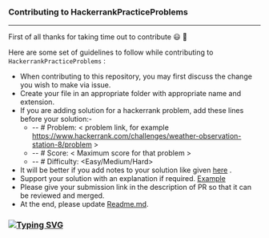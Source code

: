 ### Contributing to HackerrankPracticeProblems

---

First of all thanks for taking time out to contribute :smiley: :partying_face:

Here are some set of guidelines to follow while contributing to `HackerrankPracticeProblems` :

- When contributing to this repository, you may first discuss the change you wish to make via issue.
- Create your file in an appropriate folder with appropriate name and extension.
- If you are adding solution for a hackerrank problem, add these lines before your solution:-
  - -- # Problem: < problem link, for example https://www.hackerrank.com/challenges/weather-observation-station-8/problem >
  - -- # Score: < Maximum score for that problem >
  - -- # Difficulty: <Easy/Medium/Hard>
- It will be better if you add notes to your solution like given [here](https://github.com/Riddhi9570/HackerrankPracticeProblems/blob/main/SQL/1.%20BASIC%20SELECT/13.%20Weather%20Observation%20Station%208.sql) .
- Support your solution with an explanation if required. [Example](https://github.com/Riddhi9570/HackerrankPracticeProblems/blob/main/SQL/1.%20BASIC%20SELECT/10.%20Weather%20Observation%20Station%205.sql)
- Please give your submission link in the description of PR so that it can be reviewed and merged.
- At the end, please update [Readme.md](https://github.com/Riddhi9570/HackerrankPracticeProblems/blob/main/README.md).

### [![Typing SVG](https://readme-typing-svg.herokuapp.com/?lines=Thanks+for+contributing!;&size=30)](https://git.io/typing-svg)
